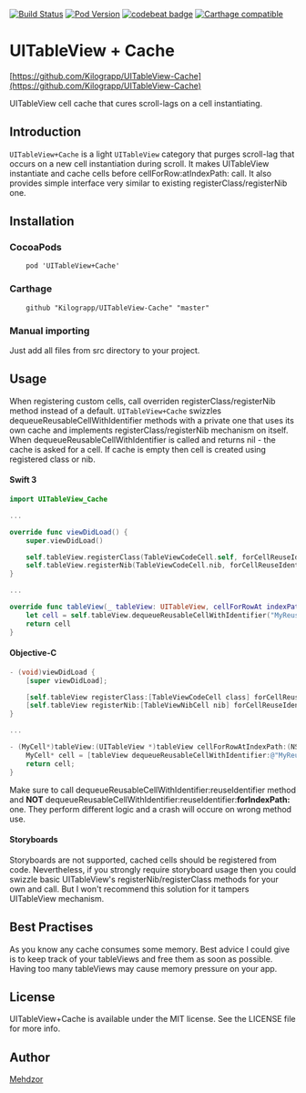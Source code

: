 [![Build Status](https://travis-ci.org/Kilograpp/UITableView-Cache.svg?branch=master)](https://travis-ci.org/Kilograpp/UITableView-Cache)
[![Pod Version](https://img.shields.io/cocoapods/v/UITableView+Cache.svg?style=flat)](http://cocoadocs.org/docsets/UITableView+Cache/)
[![codebeat badge](https://codebeat.co/badges/1c7930d9-7431-49ff-989c-f906779f00bc?t=)](https://codebeat.co/projects/github-com-kilograpp-uitableview-cache)
[![Carthage compatible](https://img.shields.io/badge/Carthage-compatible-4BC51D.svg?style=flat)](https://github.com/Kilograpp/UITableView-Cache)

# UITableView + Cache
[https://github.com/Kilograpp/UITableView-Cache](https://github.com/Kilograpp/UITableView-Cache)

UITableView cell cache that cures scroll-lags on a cell instantiating. 

## Introduction

`UITableView+Cache` is a light `UITableView` category that purges scroll-lag that occurs on a new cell instantiation during scroll. 
It makes UITableView instantiate and cache cells before cellForRow:atIndexPath: call. It also provides simple interface very similar to existing registerClass/registerNib one. 

## Installation

### CocoaPods

``` batch
	pod 'UITableView+Cache'
```

### Carthage

``` batch
	github "Kilograpp/UITableView-Cache" "master"
```

### Manual importing

Just add all files from src directory to your project.


## Usage

When registering custom cells, call overriden registerClass/registerNib method instead of a default. `UITableView+Cache` swizzles dequeueReusableCellWithIdentifier methods with a private one that uses its own cache and implements registerClass/registerNib mechanism on itself. 
When dequeueReusableCellWithIdentifier is called and returns nil - the cache is asked for a cell. If cache is empty then cell is created using registered class or nib.

#### Swift 3

``` swift
import UITableView_Cache

...

override func viewDidLoad() {
	super.viewDidLoad()

	self.tableView.registerClass(TableViewCodeCell.self, forCellReuseIdentifier: "MyReuseIdentifier", cacheSize: 10)
	self.tableView.registerNib(TableViewCodeCell.nib, forCellReuseIdentifier: "MyReuseIdentifier", cacheSize: 10)
}

...

override func tableView(_ tableView: UITableView, cellForRowAt indexPath: IndexPath) -> UITableViewCell {
	let cell = self.tableView.dequeueReusableCellWithIdentifier("MyReuseIdentifier") as! TableViewCodeCell
	return cell
}
```

#### Objective-C

``` objective-c
- (void)viewDidLoad {
	[super viewDidLoad];

	[self.tableView registerClass:[TableViewCodeCell class] forCellReuseIdentifier:@"MyReuseIdentifier" cacheSize:10];
	[self.tableView registerNib:[TableViewNibCell nib] forCellReuseIdentifier:@"MyNibReuseIdentifier" cacheSize:10];
}

...

- (MyCell*)tableView:(UITableView *)tableView cellForRowAtIndexPath:(NSIndexPath *)indexPath {
	MyCell* cell = [tableView dequeueReusableCellWithIdentifier:@"MyReuseIdentifier"];
	return cell;
}
```
	
Make sure to call dequeueReusableCellWithIdentifier:reuseIdentifier method and **NOT** dequeueReusableCellWithIdentifier:reuseIdentifier:**forIndexPath:** one. They perform different logic and a crash will occure on wrong method use. 

#### Storyboards

Storyboards are not supported, cached cells should be registered from code. 
Nevertheless, if you strongly require storyboard usage then you could swizzle basic UITableView's registerNib/registerClass methods for your own and call. But I won't recommend this solution for it tampers UITableView mechanism.

## Best Practises

As you know any cache consumes some memory. Best advice I could give is to keep track of your tableViews and free them as soon as possible. Having too many tableViews may cause memory pressure on your app. 

## License

UITableView+Cache is available under the MIT license. See the LICENSE file for more info.

## Author

[Mehdzor](https://github.com/mehdzor)
